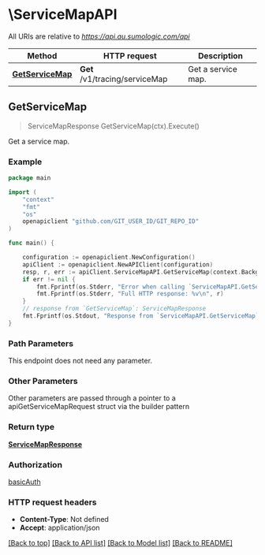 # \ServiceMapAPI

All URIs are relative to *https://api.au.sumologic.com/api*

Method | HTTP request | Description
------------- | ------------- | -------------
[**GetServiceMap**](ServiceMapAPI.md#GetServiceMap) | **Get** /v1/tracing/serviceMap | Get a service map.



## GetServiceMap

> ServiceMapResponse GetServiceMap(ctx).Execute()

Get a service map.



### Example

```go
package main

import (
    "context"
    "fmt"
    "os"
    openapiclient "github.com/GIT_USER_ID/GIT_REPO_ID"
)

func main() {

    configuration := openapiclient.NewConfiguration()
    apiClient := openapiclient.NewAPIClient(configuration)
    resp, r, err := apiClient.ServiceMapAPI.GetServiceMap(context.Background()).Execute()
    if err != nil {
        fmt.Fprintf(os.Stderr, "Error when calling `ServiceMapAPI.GetServiceMap``: %v\n", err)
        fmt.Fprintf(os.Stderr, "Full HTTP response: %v\n", r)
    }
    // response from `GetServiceMap`: ServiceMapResponse
    fmt.Fprintf(os.Stdout, "Response from `ServiceMapAPI.GetServiceMap`: %v\n", resp)
}
```

### Path Parameters

This endpoint does not need any parameter.

### Other Parameters

Other parameters are passed through a pointer to a apiGetServiceMapRequest struct via the builder pattern


### Return type

[**ServiceMapResponse**](ServiceMapResponse.md)

### Authorization

[basicAuth](../README.md#basicAuth)

### HTTP request headers

- **Content-Type**: Not defined
- **Accept**: application/json

[[Back to top]](#) [[Back to API list]](../README.md#documentation-for-api-endpoints)
[[Back to Model list]](../README.md#documentation-for-models)
[[Back to README]](../README.md)

